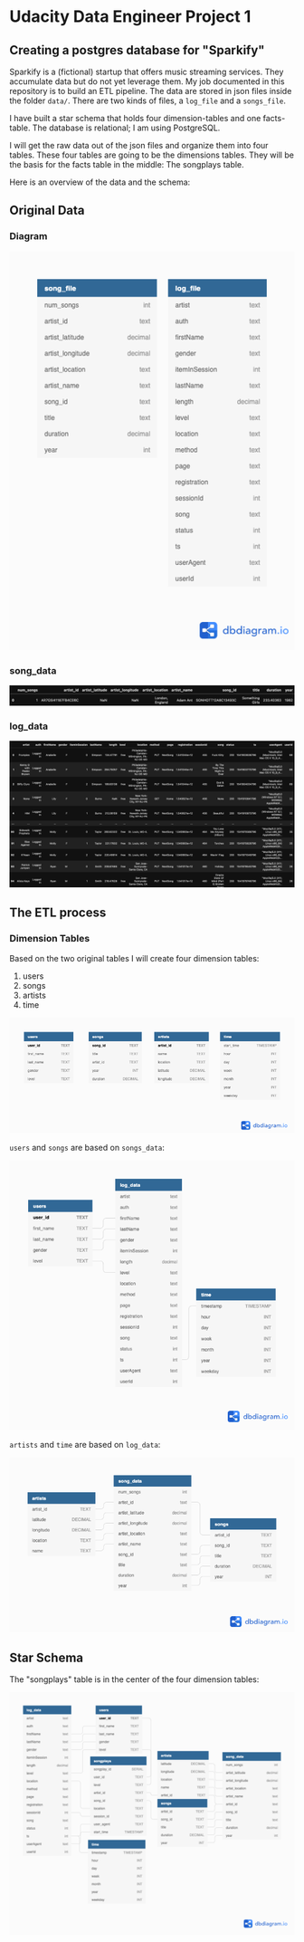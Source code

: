 # Udacity Data Engineer Project 1

## Creating a postgres database for "Sparkify"

Sparkify is a (fictional) startup that offers music streaming services. They accumulate 
data but do not yet leverage them. My job documented in this repository is to build an
ETL pipeline. The data are stored in json files inside the folder `data/`. There
are two kinds of files, a `log_file` and a `songs_file`. 

I have built a star schema that holds four dimension-tables and one facts-table.
The database is relational; I am using PostgreSQL.

I will get the raw data out of the json files and organize them into four tables.
These four tables are going to be the dimensions tables. They will be the basis
for the facts table in the middle: The songplays table.

Here is an overview of the data and the schema:

## Original Data

### Diagram
![The schema of the original data](documentation/images/schemas/original_files.png)

### song_data
![Original Table from song_data files](documentation/images/original_file_sample/song_file.png)

### log_data
![Original Table from log_data files](documentation/images/original_file_sample/log_file.png)

## The ETL process

### Dimension Tables

Based on the two original tables I will create four dimension tables:

1. users
2. songs
3. artists
4. time

![The Four Dimension Tables](documentation/images/schemas/dimension_tables.png)

`users` and `songs` are based on `songs_data`:

![The Dimension Tables based on log_data](documentation/images/schemas/log_data_dimensions.png)

`artists` and `time` are based on `log_data`:

![The Dimension Tables based on song_data](documentation/images/schemas/songs_data_dimensions.png)

## Star Schema

The "songplays" table is in the center of the four dimension tables:

![The Star Schema](documentation/images/schemas/songplays.png)

